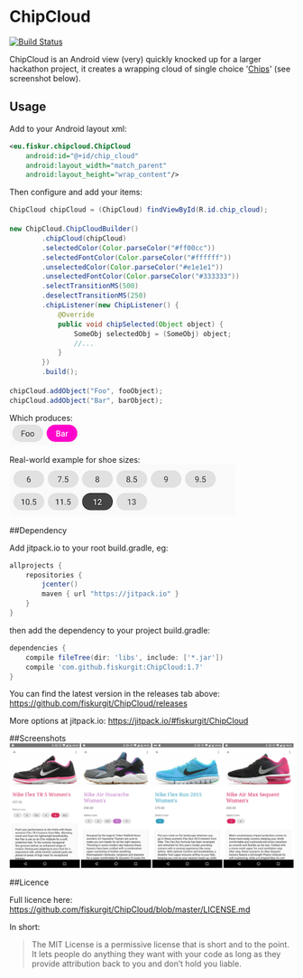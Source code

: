 # ChipCloud
[![Build Status](https://travis-ci.org/fiskurgit/ChipCloud.svg?branch=master)](https://travis-ci.org/fiskurgit/ChipCloud)

ChipCloud is an Android view (very) quickly knocked up for a larger hackathon project, it creates a wrapping cloud of single choice '[Chips](https://www.google.com/design/spec/components/chips.html)' (see screenshot below).

## Usage

Add to your Android layout xml:
```xml
<eu.fiskur.chipcloud.ChipCloud
    android:id="@+id/chip_cloud"
    android:layout_width="match_parent"
    android:layout_height="wrap_content"/>
```

Then configure and add your items:
```java
ChipCloud chipCloud = (ChipCloud) findViewById(R.id.chip_cloud);

new ChipCloud.ChipCloudBuilder()
        .chipCloud(chipCloud)
        .selectedColor(Color.parseColor("#ff00cc"))
        .selectedFontColor(Color.parseColor("#ffffff"))
        .unselectedColor(Color.parseColor("#e1e1e1"))
        .unselectedFontColor(Color.parseColor("#333333"))
        .selectTransitionMS(500)
        .deselectTransitionMS(250)
        .chipListener(new ChipListener() {
            @Override
            public void chipSelected(Object object) {
                SomeObj selectedObj = (SomeObj) object;
                //...
            }
        })
        .build();

chipCloud.addObject("Foo", fooObject);
chipCloud.addObject("Bar", barObject);
```

Which produces:  
![Chip Cloud](images/foo_bar.png)

Real-world example for shoe sizes:  
![Shoe Sizes](images/wrapping_example.png)

##Dependency

Add jitpack.io to your root build.gradle, eg:

```groovy
allprojects {
    repositories {
        jcenter()
        maven { url "https://jitpack.io" }
    }
}
```

then add the dependency to your project build.gradle:

```groovy
dependencies {
    compile fileTree(dir: 'libs', include: ['*.jar'])
    compile 'com.github.fiskurgit:ChipCloud:1.7'
}
```
You can find the latest version in the releases tab above: https://github.com/fiskurgit/ChipCloud/releases

More options at jitpack.io: https://jitpack.io/#fiskurgit/ChipCloud

##Screenshots
![Trainer Sizes](images/trainer_sizes.png)

##Licence

Full licence here: https://github.com/fiskurgit/ChipCloud/blob/master/LICENSE.md

In short:

> The MIT License is a permissive license that is short and to the point. It lets people do anything they want with your code as long as they provide attribution back to you and don’t hold you liable.

